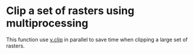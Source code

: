 # Clip a set of rasters using multiprocessing

This function use [v.clip](https://grass.osgeo.org/grass74/manuals/v.clip.html) in parallel to save time when clipping a large set of rasters.
